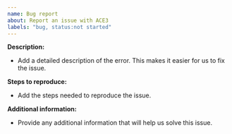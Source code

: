 ```yaml
---
name: Bug report
about: Report an issue with ACE3
labels: "bug, status:not started"
---
```


**Description:**

-   Add a detailed description of the error. This makes it easier for us to fix the issue.

**Steps to reproduce:**

-   Add the steps needed to reproduce the issue.

**Additional information:**

-   Provide any additional information that will help us solve this issue.
